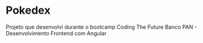 
# Pokedex 

Projeto que desenvolvi durante o bootcamp Coding The Future Banco PAN - Desenvolvimento Frontend com Angular 


